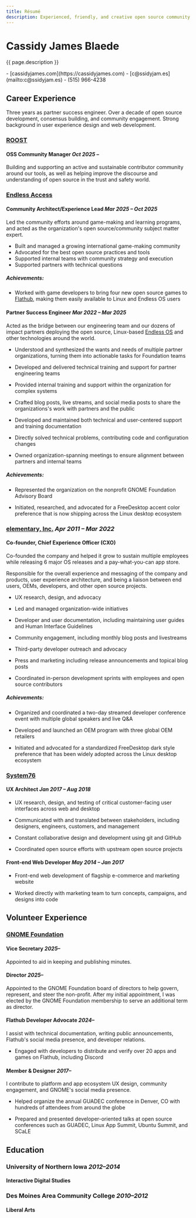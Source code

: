 ```yaml
---
title: Résumé
description: Experienced, friendly, and creative open source community builder passionate about connecting people and technology, equipping developers with the best tools, and building tech for good. 
---
```


# Cassidy James Blaede

{{ page.description }}

<aside class="print-only" markdown="1">
- [cassidyjames.com](https://cassidyjames.com)
- [c@ssidyjam.es](mailto:c@ssidyjam.es)
- (515) 966-4238
</aside>

## Career Experience

Three years as partner success engineer. Over a decade of open source development, consensus building, and community engagement. Strong background in user experience design and web development.

### [ROOST](https://roost.tools)

#### OSS Community Manager _Oct 2025 –_

Building and supporting an active and sustainable contributor community around our tools, as well as helping improve the discourse and understanding of open source in the trust and safety world.

### [Endless Access](https://endlessaccess.org)

#### Community Architect/Experience Lead _Mar 2025 – Oct 2025_

Led the community efforts around game-making and learning programs, and acted as the organization's open source/community subject matter expert.

- Built and managed a growing international game-making community
- Advocated for the best open source practices and tools
- Supported internal teams with community strategy and execution
- Supported partners with technical questions

##### Achievements:

- Worked with game developers to bring four new open source games to [Flathub](https://flathub.org/apps/category/game/), making them easily available to Linux and Endless OS users

#### Partner Success Engineer _Mar 2022 – Mar 2025_

Acted as the bridge between our engineering team and our dozens of impact partners deploying the open source, Linux-based [Endless OS](https://www.endlessos.org/os) and other technologies around the world.

- Understood and synthesized the wants and needs of multiple partner organizations, turning them into actionable tasks for Foundation teams

- Developed and delivered technical training and support for partner engineering teams

- Provided internal training and support within the organization for complex systems

- Crafted blog posts, live streams, and social media posts to share the organizations's work with partners and the public

- Developed and maintained both technical and user-centered support and training documentation

- Directly solved technical problems, contributing code and configuration changes

- Owned organization-spanning meetings to ensure alignment between partners and internal teams

##### Achievements:

- Represented the organization on the nonprofit GNOME Foundation Advisory Board

- Initiated, researched, and advocated for a FreeDesktop accent color preference that is now shipping across the Linux desktop ecosystem

### [elementary, Inc.](https://elementary.io) _Apr 2011 – Mar 2022_

#### Co-founder, Chief Experience Officer (CXO)

Co-founded the company and helped it grow to sustain multiple employees while releasing 6 major OS releases and a pay-what-you-can app store.

Responsible for the overall experience and messaging of the company and products, user experience architecture, and being a liaison between end users, OEMs, developers, and other open source projects.

- UX research, design, and advocacy

- Led and managed organization-wide initiatives

- Developer and user documentation, including maintaining user guides and Human Interface Guidelines

- Community engagement, including monthly blog posts and livestreams

- Third-party developer outreach and advocacy

- Press and marketing including release announcements and topical blog posts

- Coordinated in-person development sprints with employees and open source contributors

##### Achievements:

- Organized and coordinated a two-day streamed developer conference event with multiple global speakers and live Q&A

- Developed and launched an OEM program with three global OEM retailers

- Initiated and advocated for a standardized FreeDesktop dark style preference that has been widely adopted across the Linux desktop ecosystem

### [System76](https://system76.com)

#### UX Architect _Jan 2017 – Aug 2018_

- UX research, design, and testing of critical customer-facing user interfaces across web and desktop

- Communicated with and translated between stakeholders, including designers, engineers, customers, and management

- Constant collaborative design and development using git and GitHub

- Coordinated open source efforts with upstream open source projects

#### Front-end Web Developer _May 2014 – Jan 2017_

- Front-end web development of flagship e-commerce and marketing website

- Worked directly with marketing team to turn concepts, campaigns, and designs into code

<!--

### [Visual Logic](https://www.visuallogic.com/) _Aug 2012 – May 2013_

#### User Experience Intern

- UX research & user testing
- Collaborative software design
- Front-end web development

### [University of Northern Iowa](https://it.uni.edu/) _2011–2012_

#### Network Engineer Assistant (ITS Network Services)

- Managed Wi-Fi monitoring service, wireless site surveys, and networking equipment
- Inventory and RMA procedures

### [Life Care Services](https://www.lifecareservices.com/) _2010–2011_

#### Technical Support Analyst

- Provided support to internal staff and external clients via help desk
- Assisted staff/clients with password resets, software installation, etc.
- Wrote and maintained documentation through Sharepoint
- Communicated technical concepts to facilitate understanding

### [Webspec](https://www.webspec.com/) _2007–2010_

#### Web Developer

- Front-end web development of client websites
- Trained and supported small business clients

-->

## Volunteer Experience

### [GNOME Foundation](https://foundation.gnome.org)

#### Vice Secretary _2025–_

Appointed to aid in keeping and publishing minutes.

#### Director _2025–_

Appointed to the GNOME Foundation board of directors to help govern, represent, and steer the non-profit. After my initial appointment, I was elected by the GNOME Foundation membership to serve an additional term as director.

#### Flathub Developer Advocate _2024–_

I assist with technical documentation, writing public announcements, Flathub's social media presence, and developer relations.

- Engaged with developers to distribute and verify over 20 apps and games on Flathub, including Discord

#### Member & Designer _2017–_

I contribute to platform and app ecosystem UX design, community engagement, and GNOME's social media presence.

- Helped organize the annual GUADEC conference in Denver, CO with hundreds of attendees from around the globe

- Prepared and presented developer-oriented talks at open source conferences such as GUADEC, Linux App Summit, Ubuntu Summit, and SCaLE

## Education

### University of Northern Iowa _2012–2014_

#### Interactive Digital Studies

### Des Moines Area Community College _2010–2012_

#### Liberal Arts

